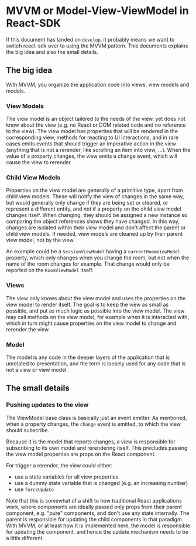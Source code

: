 # MVVM or Model-View-ViewModel in React-SDK

If this document has landed on `develop`, it probably means we want to switch react-sdk over to using the MVVM pattern. This documents explains the big idea and also the small details.

## The big idea

With MVVM, you organize the application code into views, view models and models.

### View Models

The view model is an object tailered to the needs of the view, yet does not know about the view (e.g. no React or DOM related code and no reference to the view). The view model has properties that will be rendered in the corresponding view, methods for reacting to UI interactions, and in rare cases emits events that should trigger an imperative action in the view (anything that is not a rerender, like scrolling an item into view, ...). When the value of a property changes, the view emits a change event, which will cause the view to rerender.

### Child View Models

Properties on the view model are generally of a primitive type, apart from child view models. These will notify the view of changes in the same way, but would generally only change if they are being set or cleared, or represent a different entity, and not if a property on the child view model changes itself. When changing, they should be assigned a new instance so comparing the object references shows they have changed. In this way, changes are isolated within their view model and don't affect the parent or child view models. If needed, view models are cleaned up by their parent view model, not by the view.

An example could be a `SessionViewModel` having a `currentRoomViewModel` property, which only changes when you change the room, but not when the name of the room changes for example. That change would only be reported on the `RoomViewModel` itself.

### Views

The view only knows about the view model and uses the properties on the view model to render itself. The goal is to keep the view as small as possible, and put as much logic as possible into the view model. The view may call methods on the view model, for example when it is interacted with, which in turn might cause properties on the view model to change and rerender the view.

### Model

The model is any code in the deeper layers of the application that is unrelated to presentation, and the term is loosely used for any code that is not a view or view model.

## The small details

### Pushing updates to the view

The ViewModel base class is basically just an event emitter. As mentioned, when a property changes, the `change` event is emitted, to which the view should subscribe.

Because it is the model that reports changes, a view is responsible for subscribing to its own model and rerendering itself. This precludes passing the view model properties are props on the React component.

For trigger a rerender, the view could either:
 - use a state variables for all view properties
 - use a dummy state variable that is changed (e.g. an increasing number)
 - use `forceUpdate`

Note that this is somewhat of a shift to how traditional React applications work, where components are ideally passed only props from their parent component, e.g. "pure" components, and don't use any state internally. The parent is responsible for updating the child components in that paradigm. With MVVM, or at least how it is implemented here, the model is responsible for updating the component, and hence the update mechanism needs to be a little different.